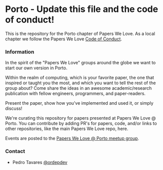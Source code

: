 # Porto - Update this file and the code of conduct!

This is the repository for the Porto chapter of Papers We Love. As a local chapter we follow the Papers We Love [Code of Conduct](https://github.com/papers-we-love/porto/blob/master/code-of-conduct.md).

### Information

In the spirit of the "Papers We Love" groups around the globe we want to start our own version in Porto.

Within the realm of computing, which is your favorite paper, the one that inspired or taught you the most, and which you want to tell the rest of the group about? Come share the ideas in an awesome academic/research publication with fellow engineers, programmers, and paper-readers.

Present the paper, show how you've implemented and used it, or simply discuss!

We're curating this repository for papers presented at Papers We Love @ Porto. You can contribute by adding PR's for papers, code, and/or links to other repositories, like the main Papers We Love repo, here.

Events are posted to the [Papers We Love @ Porto meetup group](https://www.meetup.com/Papers-We-Love-Porto/).

### Contact

* Pedro Tavares [@ordepdev](twitter.com/ordepdev)
